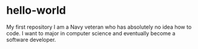 # hello-world
My first repository
I am a Navy veteran who has absolutely no idea how to code. I want to major in computer science and eventually become a software developer. 
